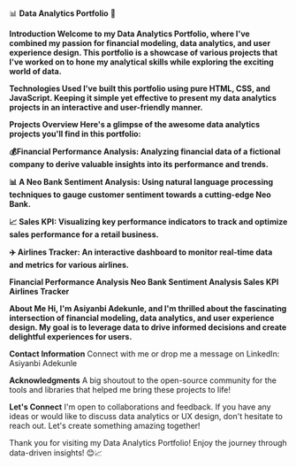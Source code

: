📊 <b>Data Analytics Portfolio</b> 🚀

<b>Introduction<b>
Welcome to my Data Analytics Portfolio, where I've combined my passion for financial modeling, data analytics, and user experience design. This portfolio is a showcase of various projects that I've worked on to hone my analytical skills while exploring the exciting world of data.

<b>Technologies Used</b>
I've built this portfolio using pure HTML, CSS, and JavaScript. Keeping it simple yet effective to present my data analytics projects in an interactive and user-friendly manner.

<b>Projects Overview</b>
Here's a glimpse of the awesome data analytics projects you'll find in this portfolio:

💰<b>Financial Performance Analysis:</b>
Analyzing financial data of a fictional company to derive valuable insights into its performance and trends.

📊 <b>A Neo Bank Sentiment Analysis:</b>
Using natural language processing techniques to gauge customer sentiment towards a cutting-edge Neo Bank.

📈 <b>Sales KPI:</b>
Visualizing key performance indicators to track and optimize sales performance for a retail business.

✈️ <b>Airlines Tracker:</b>
An interactive dashboard to monitor real-time data and metrics for various airlines.

<b>Financial Performance Analysis
Neo Bank Sentiment Analysis
Sales KPI
Airlines Tracker</b>


<b>About Me</b>
Hi, I'm Asiyanbi Adekunle, and I'm thrilled about the fascinating intersection of financial modeling, data analytics, and user experience design. My goal is to leverage data to drive informed decisions and create delightful experiences for users.

</b>Contact Information</b>
Connect with me or drop me a message on LinkedIn: Asiyanbi Adekunle

<b>Acknowledgments</b>
A big shoutout to the open-source community for the tools and libraries that helped me bring these projects to life!


<b>Let's Connect</b>
I'm open to collaborations and feedback. If you have any ideas or would like to discuss data analytics or UX design, don't hesitate to reach out. Let's create something amazing together!

Thank you for visiting my Data Analytics Portfolio! Enjoy the journey through data-driven insights! 😊📈
